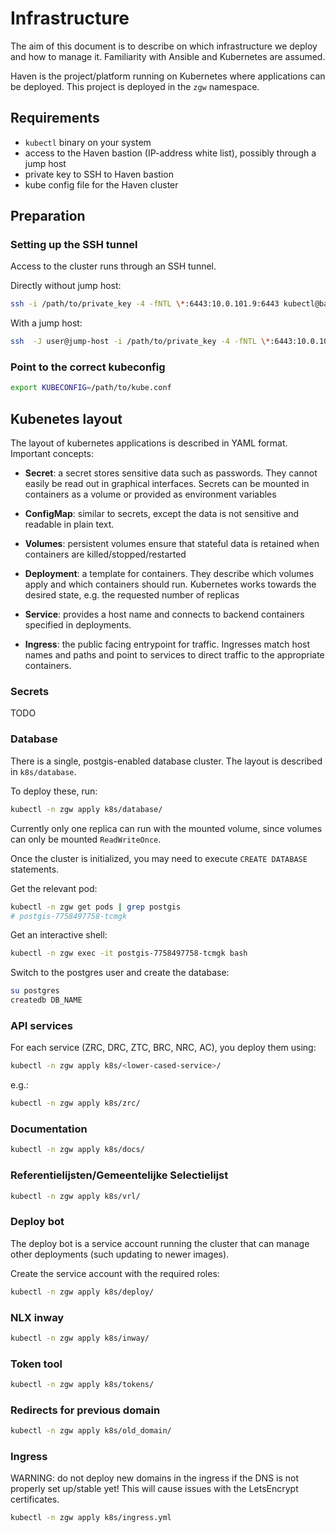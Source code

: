 # Infrastructure

The aim of this document is to describe on which infrastructure we deploy and
how to manage it. Familiarity with Ansible and Kubernetes are assumed.

Haven is the project/platform running on Kubernetes where applications can be
deployed. This project is deployed in the `zgw` namespace.

## Requirements

* `kubectl` binary on your system
* access to the Haven bastion (IP-address white list), possibly through a jump host
* private key to SSH to Haven bastion
* kube config file for the Haven cluster

## Preparation

### Setting up the SSH tunnel

Access to the cluster runs through an SSH tunnel.

Directly without jump host:

```bash
ssh -i /path/to/private_key -4 -fNTL \*:6443:10.0.101.9:6443 kubectl@bastion_ip_address
```

With a jump host:

```bash
ssh  -J user@jump-host -i /path/to/private_key -4 -fNTL \*:6443:10.0.101.9:6443 kubectl@bastion_ip_address
```

### Point to the correct kubeconfig

```bash
export KUBECONFIG=/path/to/kube.conf
```


## Kubenetes layout

The layout of kubernetes applications is described in YAML format. Important
concepts:

* **Secret**: a secret stores sensitive data such as passwords. They cannot easily
  be read out in graphical interfaces. Secrets can be mounted in containers
  as a volume or provided as environment variables

* **ConfigMap**: similar to secrets, except the data is not sensitive and readable
  in plain text.

* **Volumes**: persistent volumes ensure that stateful data is retained when
  containers are killed/stopped/restarted

* **Deployment**: a template for containers. They describe which volumes apply
  and which containers should run. Kubernetes works towards the desired state,
  e.g. the requested number of replicas

* **Service**: provides a host name and connects to backend containers
  specified in deployments.

* **Ingress**: the public facing entrypoint for traffic. Ingresses match host
  names and paths and point to services to direct traffic to the appropriate
  containers.

### Secrets

TODO

### Database

There is a single, postgis-enabled database cluster. The layout is described
in `k8s/database`.

To deploy these, run:

```bash
kubectl -n zgw apply k8s/database/
```

Currently only one replica can run with the mounted volume, since volumes
can only be mounted `ReadWriteOnce`.

Once the cluster is initialized, you may need to execute `CREATE DATABASE`
statements.

Get the relevant pod:

```bash
kubectl -n zgw get pods | grep postgis
# postgis-7758497758-tcmgk
```

Get an interactive shell:

```bash
kubectl -n zgw exec -it postgis-7758497758-tcmgk bash
```

Switch to the postgres user and create the database:

```bash
su postgres
createdb DB_NAME
```

### API services

For each service (ZRC, DRC, ZTC, BRC, NRC, AC), you deploy them using:

```bash
kubectl -n zgw apply k8s/<lower-cased-service>/
```

e.g.:

```bash
kubectl -n zgw apply k8s/zrc/
```

### Documentation

```bash
kubectl -n zgw apply k8s/docs/
```

### Referentielijsten/Gemeentelijke Selectielijst

```bash
kubectl -n zgw apply k8s/vrl/
```

### Deploy bot

The deploy bot is a service account running the cluster that can manage other
deployments (such updating to newer images).

Create the service account with the required roles:

```bash
kubectl -n zgw apply k8s/deploy/
```

### NLX inway

```bash
kubectl -n zgw apply k8s/inway/
```

### Token tool

```bash
kubectl -n zgw apply k8s/tokens/
```

### Redirects for previous domain

```bash
kubectl -n zgw apply k8s/old_domain/
```

### Ingress

WARNING: do not deploy new domains in the ingress if the DNS is not properly
set up/stable yet! This will cause issues with the LetsEncrypt certificates.

```bash
kubectl -n zgw apply k8s/ingress.yml
```
